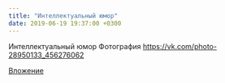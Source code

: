 ```yaml
---
title: "Интеллектуальный юмор"
date: 2019-06-19 19:37:00 +0300
---
```


Интеллектуальный юмор
Фотография
https://vk.com/photo-28950133_456276062

[Вложение](https://vk.com/photo-28950133_456276062)
